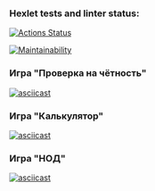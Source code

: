 ### Hexlet tests and linter status:
[![Actions Status](https://github.com/Street1g/frontend-project-44/workflows/hexlet-check/badge.svg)](https://github.com/Street1g/frontend-project-44/actions)

[![Maintainability](https://api.codeclimate.com/v1/badges/d89938ad7010c4e9c108/maintainability)](https://codeclimate.com/github/Street1g/frontend-project-44/maintainability)

### Игра "Проверка на чётность"
[![asciicast](https://asciinema.org/a/zu9djWfmkIDeDIUfeiSV1xoAW.svg)](https://asciinema.org/a/zu9djWfmkIDeDIUfeiSV1xoAW)

### Игра "Калькулятор"
[![asciicast](https://asciinema.org/a/XJrghsxmjfPyQutiFjCsKSleE.svg)](https://asciinema.org/a/XJrghsxmjfPyQutiFjCsKSleE)

### Игра "НОД"
[![asciicast](https://asciinema.org/a/axRJQA3OLHPbZvgixgy2jbjXr.svg)](https://asciinema.org/a/axRJQA3OLHPbZvgixgy2jbjXr)